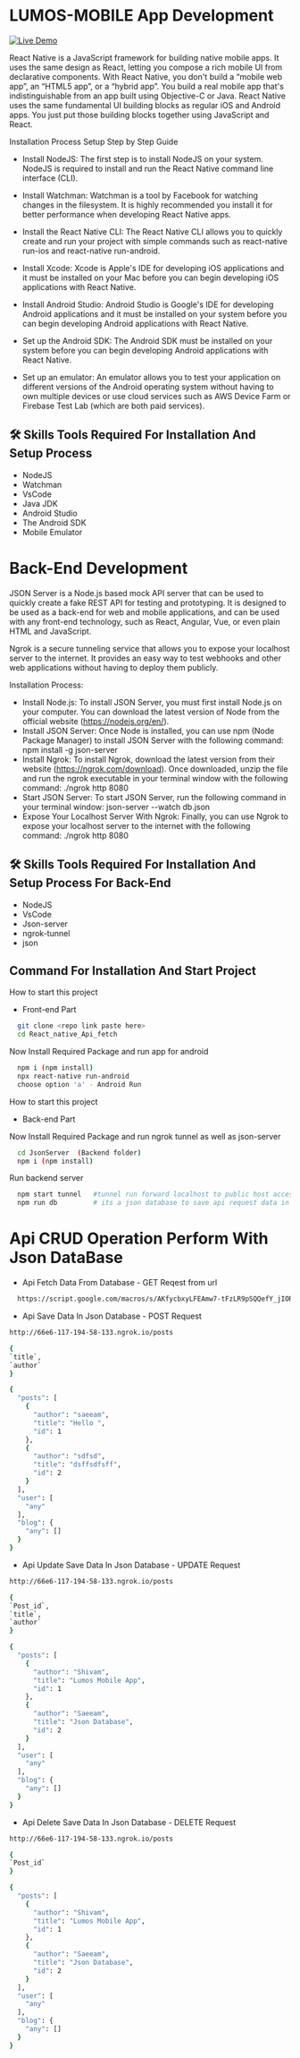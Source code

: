 # LUMOS-MOBILE App Development

[![Live Demo]()](https://www.linkedin.com/posts/shivamsaeeam_react-native-is-a-javascript-framework-for-activity-7098279422176235520-LACs?utm_source=share&utm_medium=member_desktop)

React Native is a JavaScript framework for building native mobile apps. It uses the same design as React, letting you compose a rich mobile UI from declarative components. With React Native, you don't build a “mobile web app”, an “HTML5 app”, or a “hybrid app”. You build a real mobile app that's indistinguishable from an app built using Objective-C or Java. React Native uses the same fundamental UI building blocks as regular iOS and Android apps. You just put those building blocks together using JavaScript and React.

Installation Process Setup Step by Step Guide

- Install NodeJS: The first step is to install NodeJS on your system. NodeJS is required to install and run the React Native command line interface (CLI). 

- Install Watchman: Watchman is a tool by Facebook for watching changes in the filesystem. It is highly recommended you install it for better performance when developing React Native apps. 

- Install the React Native CLI: The React Native CLI allows you to quickly create and run your project with simple commands such as react-native run-ios and react-native run-android. 

- Install Xcode: Xcode is Apple's IDE for developing iOS applications and it must be installed on your Mac before you can begin developing iOS applications with React Native. 

- Install Android Studio: Android Studio is Google's IDE for developing Android applications and it must be installed on your system before you can begin developing Android applications with React Native. 

- Set up the Android SDK: The Android SDK must be installed on your system before you can begin developing Android applications with React Native. 

- Set up an emulator: An emulator allows you to test your application on different versions of the Android operating system without having to own multiple devices or use cloud services such as AWS Device Farm or Firebase Test Lab (which are both paid services). 

## 🛠 Skills Tools Required For Installation And Setup Process

 - NodeJS  
 - Watchman  
 - VsCode  
 - Java JDK  
 - Android Studio  
 - The Android SDK
 - Mobile Emulator

# Back-End Development

JSON Server is a Node.js based mock API server that can be used to quickly create a fake REST API for testing and prototyping. It is designed to be used as a back-end for web and mobile applications, and can be used with any front-end technology, such as React, Angular, Vue, or even plain HTML and JavaScript.

Ngrok is a secure tunneling service that allows you to expose your localhost server to the internet. It provides an easy way to test webhooks and other web applications without having to deploy them publicly.

Installation Process: 
- Install Node.js: To install JSON Server, you must first install Node.js on your computer. You can download the latest version of Node from the official website (https://nodejs.org/en/). 
- Install JSON Server: Once Node is installed, you can use npm (Node Package Manager) to install JSON Server with the following command: npm install -g json-server 
- Install Ngrok: To install Ngrok, download the latest version from their website (https://ngrok.com/download). Once downloaded, unzip the file and run the ngrok executable in your terminal window with the following command: ./ngrok http 8080 
- Start JSON Server: To start JSON Server, run the following command in your terminal window: json-server --watch db.json 
- Expose Your Localhost Server With Ngrok: Finally, you can use Ngrok to expose your localhost server to the internet with the following command: ./ngrok http 8080

## 🛠 Skills Tools Required For Installation And Setup Process For Back-End 

 - NodeJS  
 - VsCode  
 - Json-server
 - ngrok-tunnel
 - json



## Command For Installation And Start Project

How to start this project 
- Front-end Part 

```bash
  git clone <repo link paste here>
  cd React_native_Api_fetch 
```

Now Install Required Package and run app for android

```bash
  npm i (npm install)
  npx react-native run-android
  choose option 'a' - Android Run
```

How to start this project
- Back-end Part


Now Install Required Package and run ngrok tunnel as well as json-server

```bash
  cd JsonServer  (Backend folder)
  npm i (npm install)
```

Run backend server 
```bash
  npm start tunnel   #tunnel run forward localhost to public host access through Api
  npm run db         # its a json database to save api request data in json
```
    

# Api CRUD Operation Perform With Json DataBase

- Api Fetch Data From Database - GET Reqest from url
```bash
  https://script.google.com/macros/s/AKfycbxyLFEAmw7-tFzLR9pSQQefY_jIORiAe7txlzxU9zSLTVWDQWtH3409yq1k9KZxbJnM/exec
```

- Api Save Data In Json Database - POST Request
```bash
http://66e6-117-194-58-133.ngrok.io/posts

{
`title`,
`author`
}

```

```bash 
{
  "posts": [
    {
      "author": "saeeam",
      "title": "Hello ",
      "id": 1
    },
    {
      "author": "sdfsd",
      "title": "dsffsdfsff",
      "id": 2
    }
  ],
  "user": [
    "any"
  ],
  "blog": {
    "any": []
  }
}
```


- Api Update Save Data In Json Database - UPDATE Request
```bash
http://66e6-117-194-58-133.ngrok.io/posts

{
`Post_id`,
`title`,
`author`
}

```

```bash 
{
  "posts": [
    {
      "author": "Shivam",
      "title": "Lumos Mobile App",
      "id": 1
    },
    {
      "author": "Saeeam",
      "title": "Json Database",
      "id": 2
    }
  ],
  "user": [
    "any"
  ],
  "blog": {
    "any": []
  }
}
```

- Api Delete Save Data In Json Database - DELETE Request
```bash
http://66e6-117-194-58-133.ngrok.io/posts

{
`Post_id`
}

```

```bash 
{
  "posts": [
    {
      "author": "Shivam",
      "title": "Lumos Mobile App",
      "id": 1
    },
    {
      "author": "Saeeam",
      "title": "Json Database",
      "id": 2
    }
  ],
  "user": [
    "any"
  ],
  "blog": {
    "any": []
  }
}
```

